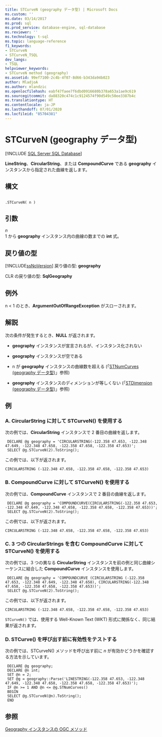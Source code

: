 ```yaml
---
title: STCurveN (geography データ型) | Microsoft Docs
ms.custom: ''
ms.date: 03/14/2017
ms.prod: sql
ms.prod_service: database-engine, sql-database
ms.reviewer: ''
ms.technology: t-sql
ms.topic: language-reference
f1_keywords:
- STCurveN
- STCurveN_TSQL
dev_langs:
- TSQL
helpviewer_keywords:
- STCurveN method (geography)
ms.assetid: 99ef7100-2c4b-4f07-8d66-b343da94b023
author: MladjoA
ms.author: mlandzic
ms.openlocfilehash: eabf47faee7f6dbd0916680b378a653a1ae9c619
ms.sourcegitcommit: da88320c474c1c9124574f90d549c50ee3387b4c
ms.translationtype: HT
ms.contentlocale: ja-JP
ms.lasthandoff: 07/01/2020
ms.locfileid: "85704381"
---
```

# <a name="stcurven-geography-data-type"></a>STCurveN (geography データ型)
[!INCLUDE [SQL Server SQL Database](../../includes/applies-to-version/sql-asdb.md)]

  **LineString**、**CircularString**、または **CompoundCurve** である **geography** インスタンスから指定された曲線を返します。  
  
## <a name="syntax"></a>構文  
  
```  
  
.STCurveN( n )  
```  
  
## <a name="arguments"></a>引数  
 *n*  
 1 から **geography** インスタンス内の曲線の数までの **int** 式。  
  
## <a name="return-types"></a>戻り値の型  
 [!INCLUDE[ssNoVersion](../../includes/ssnoversion-md.md)] 戻り値の型: **geography**  
  
 CLR の戻り値の型: **SqlGeography**  
  
## <a name="exceptions"></a>例外  
 n < 1 のとき、**ArgumentOutOfRangeException** がスローされます。  
  
## <a name="remarks"></a>解説  
 次の条件が発生するとき、**NULL** が返されます。  
  
-   **geography** インスタンスが宣言されるが、インスタンス化されない  
  
-   **geography** インスタンスが空である  
  
-   n が **geography** インスタンスの曲線数を超える (「[STNumCurves &#40;geography データ型&#41;](../../t-sql/spatial-geography/stnumcurves-geography-data-type.md)」参照)  
  
-   **geography** インスタンスのディメンションが等しくない (「[STDimension &#40;geography データ型&#41;](../../t-sql/spatial-geography/stdimension-geography-data-type.md)」参照)  
  
## <a name="examples"></a>例  
  
### <a name="a-using-stcurven-on-a-circularstring"></a>A. CircularString に対して STCurveN() を使用する  
 次の例では、**CircularString** インスタンスで 2 番目の曲線を返します。  
  
```
 DECLARE @g geography = 'CIRCULARSTRING(-122.358 47.653, -122.348 47.649, -122.348 47.658, -122.358 47.658, -122.358 47.653)';  
 SELECT @g.STCurveN(2).ToString();
 ```  
  
 この例では、以下が返されます。  
  
 `CIRCULARSTRING (-122.348 47.658, -122.358 47.658, -122.358 47.653)`  
  
### <a name="b-using-stcurven-on-a-compoundcurve"></a>B. CompoundCurve に対して STCurveN() を使用する  
 次の例では、**CompoundCurve** インスタンスで 2 番目の曲線を返します。  
  
```
 DECLARE @g geography = 'COMPOUNDCURVE(CIRCULARSTRING(-122.358 47.653, -122.348 47.649, -122.348 47.658, -122.358 47.658, -122.358 47.653))';  
 SELECT @g.STCurveN(2).ToString();
 ```  
  
 この例では、以下が返されます。  
  
 `CIRCULARSTRING (-122.348 47.658, -122.358 47.658, -122.358 47.653)`  
  
### <a name="c-using-stcurven-on-a-compoundcurve-containing-three-circularstrings"></a>C. 3 つの CircularStrings を含む CompoundCurve に対して STCurveN() を使用する  
 次の例では、3 つの異なる **CircularString** インスタンスを前の例と同じ曲線シーケンスに結合した **CompoundCurve** インスタンスを使用します。  
  
```
 DECLARE @g geography = 'COMPOUNDCURVE (CIRCULARSTRING (-122.358 47.653, -122.348 47.649, -122.348 47.658), CIRCULARSTRING(-122.348 47.658, -122.358 47.658, -122.358 47.653))';  
 SELECT @g.STCurveN(2).ToString();
 ```  
  
 この例では、以下が返されます。  
  
 `CIRCULARSTRING (-122.348 47.658, -122.358 47.658, -122.358 47.653)`  
  
 `STCurveN()` では、使用する Well-Known Text (WKT) 形式に関係なく、同じ結果が返されます。  
  
### <a name="d-testing-for-validity-before-calling-stcurve"></a>D. STCurve() を呼び出す前に有効性をテストする  
 次の例では、STCurveN() メソッドを呼び出す前に *n* が有効かどうかを確認する方法を示しています。  
  
```
 DECLARE @g geography;  
 DECLARE @n int;  
 SET @n = 2;  
 SET @g = geography::Parse('LINESTRING(-122.358 47.653, -122.348 47.649, -122.348 47.658, -122.358 47.658, -122.358 47.653)');  
 IF @n >= 1 AND @n <= @g.STNumCurves()  
 BEGIN  
 SELECT @g.STCurveN(@n).ToString();  
 END
  ```  
  
## <a name="see-also"></a>参照  
 [Geography インスタンスの OGC メソッド](../../t-sql/spatial-geography/ogc-methods-on-geography-instances.md)  
  
  
